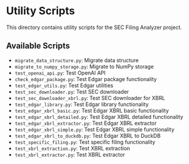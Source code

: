 # Utility Scripts

This directory contains utility scripts for the SEC Filing Analyzer project.

## Available Scripts

- `migrate_data_structure.py`: Migrate data structure
- `migrate_to_numpy_storage.py`: Migrate to NumPy storage
- `test_openai_api.py`: Test OpenAI API
- `check_edgar_package.py`: Test Edgar package functionality
- `test_edgar_utils.py`: Test Edgar utilities
- `test_sec_downloader.py`: Test SEC downloader
- `test_sec_downloader_xbrl.py`: Test SEC downloader for XBRL
- `test_edgar_library.py`: Test Edgar library functionality
- `test_edgar_xbrl_basic.py`: Test Edgar XBRL basic functionality
- `test_edgar_xbrl_detailed.py`: Test Edgar XBRL detailed functionality
- `test_edgar_xbrl_extractor.py`: Test Edgar XBRL extractor
- `test_edgar_xbrl_simple.py`: Test Edgar XBRL simple functionality
- `test_edgar_xbrl_to_duckdb.py`: Test Edgar XBRL to DuckDB
- `test_specific_filing.py`: Test specific filing functionality
- `test_xbrl_extraction.py`: Test XBRL extraction
- `test_xbrl_extractor.py`: Test XBRL extractor
